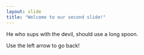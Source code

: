 ```yaml
---
layout: slide
title: "Welcome to our second slide!"
---
```

He who sups with the devil, should use a long spoon.

Use the left arrow to go back!
